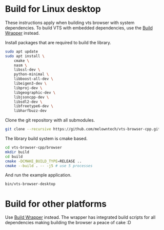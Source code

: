 
# Build for Linux desktop

These instructions apply when building vts browser with system dependencies.
To build VTS with embedded dependencies, use the
[Build Wrapper](https://github.com/melowntech/vts-browser-cpp-build-wrapper) instead.

Install packages that are required to build the library.

```bash
sudo apt update
sudo apt install \
    cmake \
    nasm \
    libssl-dev \
    python-minimal \
    libboost-all-dev \
    libeigen3-dev \
    libproj-dev \
    libgeographic-dev \
    libjsoncpp-dev \
    libsdl2-dev \
    libfreetype6-dev \
    libharfbuzz-dev
```

Clone the git repository with all submodules.

```bash
git clone --recursive https://github.com/melowntech/vts-browser-cpp.git
```

The library build system is cmake based.

```bash
cd vts-browser-cpp/browser
mkdir build
cd build
cmake -DCMAKE_BUILD_TYPE=RELEASE ..
cmake --build . -- -j5 # use 5 processes
```

And run the example application.

```bash
bin/vts-browser-desktop
```

# Build for other platforms

Use [Build Wrapper](https://github.com/melowntech/vts-browser-cpp-build-wrapper) instead.
The wrapper has integrated build scripts for all dependencies making building the browser a peace of cake :D
